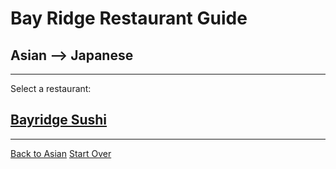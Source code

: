 # Bay Ridge Restaurant Guide
## Asian --> Japanese
---
Select a restaurant:
## [Bayridge Sushi](http://www.brsushi.com/)
---
[Back to Asian](asian.md)
[Start Over](../../home.md)